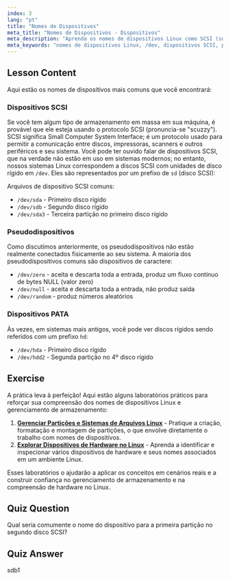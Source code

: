 ```yaml
---
index: 3
lang: "pt"
title: "Nomes de Dispositivos"
meta_title: "Nomes de Dispositivos - Dispositivos"
meta_description: "Aprenda os nomes de dispositivos Linux como SCSI (sd), pseudo e PATA (hd). Entenda /dev/sda, /dev/null e muito mais neste guia para iniciantes."
meta_keywords: "nomes de dispositivos Linux, /dev, dispositivos SCSI, pseudodispositivos, dispositivos PATA, tutorial Linux, Linux para iniciantes, arquivos de dispositivo"
---
```


## Lesson Content

Aqui estão os nomes de dispositivos mais comuns que você encontrará:

### Dispositivos SCSI

Se você tem algum tipo de armazenamento em massa em sua máquina, é provável que ele esteja usando o protocolo SCSI (pronuncia-se "scuzzy"). SCSI significa Small Computer System Interface; é um protocolo usado para permitir a comunicação entre discos, impressoras, scanners e outros periféricos e seu sistema. Você pode ter ouvido falar de dispositivos SCSI, que na verdade não estão em uso em sistemas modernos; no entanto, nossos sistemas Linux correspondem a discos SCSI com unidades de disco rígido em `/dev`. Eles são representados por um prefixo de `sd` (disco SCSI):

Arquivos de dispositivo SCSI comuns:

- `/dev/sda` - Primeiro disco rígido
- `/dev/sdb` - Segundo disco rígido
- `/dev/sda3` - Terceira partição no primeiro disco rígido

### Pseudodispositivos

Como discutimos anteriormente, os pseudodispositivos não estão realmente conectados fisicamente ao seu sistema. A maioria dos pseudodispositivos comuns são dispositivos de caractere:

- `/dev/zero` - aceita e descarta toda a entrada, produz um fluxo contínuo de bytes NULL (valor zero)
- `/dev/null` - aceita e descarta toda a entrada, não produz saída
- `/dev/random` - produz números aleatórios

### Dispositivos PATA

Às vezes, em sistemas mais antigos, você pode ver discos rígidos sendo referidos com um prefixo `hd`:

- `/dev/hda` - Primeiro disco rígido
- `/dev/hdd2` - Segunda partição no 4º disco rígido

## Exercise

A prática leva à perfeição! Aqui estão alguns laboratórios práticos para reforçar sua compreensão dos nomes de dispositivos Linux e gerenciamento de armazenamento:

1. **[Gerenciar Partições e Sistemas de Arquivos Linux](https://labex.io/pt/labs/comptia-manage-linux-partitions-and-filesystems-590845)** - Pratique a criação, formatação e montagem de partições, o que envolve diretamente o trabalho com nomes de dispositivos.
2. **[Explorar Dispositivos de Hardware no Linux](https://labex.io/pt/labs/comptia-explore-hardware-devices-in-linux-590861)** - Aprenda a identificar e inspecionar vários dispositivos de hardware e seus nomes associados em um ambiente Linux.

Esses laboratórios o ajudarão a aplicar os conceitos em cenários reais e a construir confiança no gerenciamento de armazenamento e na compreensão de hardware no Linux.

## Quiz Question

Qual seria comumente o nome do dispositivo para a primeira partição no segundo disco SCSI?

## Quiz Answer

sdb1
